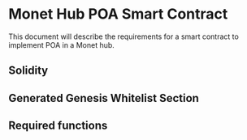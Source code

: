 # Monet Hub POA Smart Contract

This document will describe the requirements for a smart contract to implement POA in a Monet hub. 

[comment]: # (//TODO write this document)


## Solidity

## Generated Genesis Whitelist Section

## Required functions